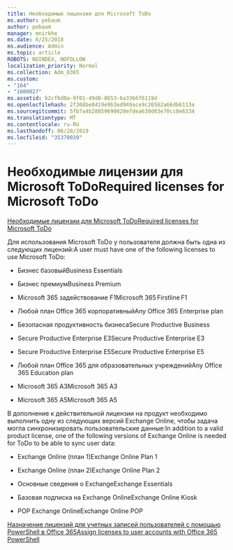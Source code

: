 ```yaml
---
title: Необходимые лицензии для Microsoft ToDo
ms.author: pebaum
author: pebaum
manager: mnirkhe
ms.date: 6/25/2018
ms.audience: Admin
ms.topic: article
ROBOTS: NOINDEX, NOFOLLOW
localization_priority: Normal
ms.collection: Adm_O365
ms.custom:
- "164"
- "1600027"
ms.assetid: b2cf6d0a-9f01-49d8-8653-6a3366f6119d
ms.openlocfilehash: 2f368be8419e9b3ed949ace9c26562a66db6113e
ms.sourcegitcommit: 5fb7a4b28859690020efdea630d03e70cc0e6334
ms.translationtype: MT
ms.contentlocale: ru-RU
ms.lasthandoff: 06/28/2019
ms.locfileid: "35370039"
---
```

# <a name="required-licenses-for-microsoft-todo"></a><span data-ttu-id="fcd63-102">Необходимые лицензии для Microsoft ToDo</span><span class="sxs-lookup"><span data-stu-id="fcd63-102">Required licenses for Microsoft ToDo</span></span>

[<span data-ttu-id="fcd63-103">Необходимые лицензии для Microsoft ToDo</span><span class="sxs-lookup"><span data-stu-id="fcd63-103">Required licenses for Microsoft ToDo</span></span>](https://support.office.com/article/381e9d1b-c500-49b5-973e-890fd86528d7.aspx)
  
<span data-ttu-id="fcd63-104">Для использования Microsoft ToDo у пользователя должна быть одна из следующих лицензий:</span><span class="sxs-lookup"><span data-stu-id="fcd63-104">A user must have one of the following licenses to use Microsoft ToDo:</span></span>
  
- <span data-ttu-id="fcd63-105">Бизнес базовый</span><span class="sxs-lookup"><span data-stu-id="fcd63-105">Business Essentials</span></span>

- <span data-ttu-id="fcd63-106">Бизнес премиум</span><span class="sxs-lookup"><span data-stu-id="fcd63-106">Business Premium</span></span>

- <span data-ttu-id="fcd63-107">Microsoft 365 задействование F1</span><span class="sxs-lookup"><span data-stu-id="fcd63-107">Microsoft 365 Firstline F1</span></span>

- <span data-ttu-id="fcd63-108">Любой план Office 365 корпоративный</span><span class="sxs-lookup"><span data-stu-id="fcd63-108">Any Office 365 Enterprise plan</span></span>

- <span data-ttu-id="fcd63-109">Безопасная продуктивность бизнеса</span><span class="sxs-lookup"><span data-stu-id="fcd63-109">Secure Productive Business</span></span>

- <span data-ttu-id="fcd63-110">Secure Productive Enterprise E3</span><span class="sxs-lookup"><span data-stu-id="fcd63-110">Secure Productive Enterprise E3</span></span>

- <span data-ttu-id="fcd63-111">Secure Productive Enterprise E5</span><span class="sxs-lookup"><span data-stu-id="fcd63-111">Secure Productive Enterprise E5</span></span>

- <span data-ttu-id="fcd63-112">Любой план Office 365 для образовательных учреждений</span><span class="sxs-lookup"><span data-stu-id="fcd63-112">Any Office 365 Education plan</span></span>

- <span data-ttu-id="fcd63-113">Microsoft 365 A3</span><span class="sxs-lookup"><span data-stu-id="fcd63-113">Microsoft 365 A3</span></span>

- <span data-ttu-id="fcd63-114">Microsoft 365 A5</span><span class="sxs-lookup"><span data-stu-id="fcd63-114">Microsoft 365 A5</span></span>

<span data-ttu-id="fcd63-115">В дополнение к действительной лицензии на продукт необходимо выполнить одну из следующих версий Exchange Online, чтобы задача могла синхронизировать пользовательские данные:</span><span class="sxs-lookup"><span data-stu-id="fcd63-115">In addition to a valid product license, one of the following versions of Exchange Online is needed for ToDo to be able to sync user data:</span></span>
  
- <span data-ttu-id="fcd63-116">Exchange Online (план 1)</span><span class="sxs-lookup"><span data-stu-id="fcd63-116">Exchange Online Plan 1</span></span>

- <span data-ttu-id="fcd63-117">Exchange Online (план 2)</span><span class="sxs-lookup"><span data-stu-id="fcd63-117">Exchange Online Plan 2</span></span>

- <span data-ttu-id="fcd63-118">Основные сведения о Exchange</span><span class="sxs-lookup"><span data-stu-id="fcd63-118">Exchange Essentials</span></span>

- <span data-ttu-id="fcd63-119">Базовая подписка на Exchange Online</span><span class="sxs-lookup"><span data-stu-id="fcd63-119">Exchange Online Kiosk</span></span>

- <span data-ttu-id="fcd63-120">POP Exchange Online</span><span class="sxs-lookup"><span data-stu-id="fcd63-120">Exchange Online POP</span></span>

[<span data-ttu-id="fcd63-121">Назначение лицензий для учетных записей пользователей с помощью PowerShell в Office 365</span><span class="sxs-lookup"><span data-stu-id="fcd63-121">Assign licenses to user accounts with Office 365 PowerShell</span></span>](https://docs.microsoft.com/office365/enterprise/powershell/assign-licenses-to-user-accounts-with-office-365-powershell )
  